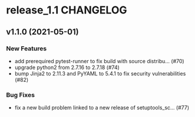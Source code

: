 # release_1.1 CHANGELOG

## v1.1.0 (2021-05-01)

### New Features

- add prerequired pytest-runner to fix build with source distribu… (#70)
- upgrade python2 from 2.7.16 to 2.7.18 (#74)
- bump Jinja2 to 2.11.3 and PyYAML to 5.4.1 to fix security vulnerabilities (#82)

### Bug Fixes

- fix a new build problem linked to a new release of setuptools_sc… (#77)


